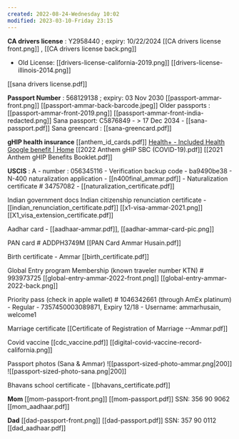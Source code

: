 ```yaml
---
created: 2022-08-24-Wednesday 10:02
modified: 2023-03-10-Friday 23:15
---
```


**CA drivers license** : Y2958440 ; expiry: 10/22/2024  [[CA drivers license front.png]]  , [[CA drivers license back.png]]
- Old License:
	[[drivers-license-california-2019.png]] [[drivers-license-illinois-2014.png]]

[[sana drivers license.pdf]]

**Passport Number** : 568129138 ; expiry: 03 Nov 2030
[[passport-ammar-front.png]]
[[passport-ammar-back-barcode.jpeg]]
Older passports : [[passport-ammar-front-2019.png]] [[passport-ammar-front-india-redacted.png]]
Sana passport: C5876849 - > 17 Dec 2034 - [[sana-passport.pdf]]
Sana greencard : [[sana-greencard.pdf]]

**gHIP health insurance**
[[anthem_id_cards.pdf]]
[Health+ - Included Health Google benefit | Home](https://member.grandrounds.com/)
[[2022 Anthem gHIP  SBC (COVID-19).pdf]]
[[2021 Anthem gHIP Benefits Booklet.pdf]]

**USCIS** : A - number : 056345116
	- Verification backup code - ba9490be38
	- N-400 naturalization application - [[n400final_ammar.pdf]]
	- Naturalization certificate # 34757082 - [[naturalization_certificate.pdf]]

Indian government docs
	Indian citizenship renunciation certificate - [[indian_renunciation_certificate.pdf]]
	[[x1-visa-ammar-2021.png]]
	 [[X1_visa_extension_certificate.pdf]]

Aadhar card - [[aadhaar-ammar.pdf]], [[aadhar-ammar-card-pic.png]]

PAN card # ADDPH3749M
[[PAN Card Ammar Husain.pdf]]

Birth certificate - Ammar
[[birth_certificate.pdf]]

Global Entry program Membership (known traveler number KTN) # 993973725
	[[global-entry-ammar-2022-front.png]] [[global-entry-ammar-2022-back.png]]

Priority pass (check in apple wallet) # 1046342661 (through AmEx platinum)
	- Regular - 7357450003089871, Expiry 12/18
	 - Username: ammarhusain, welcome1

Marriage certificate
	[[Certificate of Registration of Marriage --Ammar.pdf]]

Covid vaccine
	[[cdc_vaccine.pdf]]
	[[digital-covid-vaccine-record-california.png]]

Passport photos (Sana & Ammar)
![[passport-sized-photo-ammar.png|200]] 	![[passport-sized-photo-sana.png|200]]

Bhavans school certificate - [[bhavans_certificate.pdf]]


**Mom**
 [[mom-passport-front.png]]
[[mom-passport.pdf]]
SSN: 356 90 9062
[[mom_aadhaar.pdf]]

**Dad**
 [[dad-passport-front.png]]
[[dad-passport.pdf]]
SSN: 357 90 0112
[[dad_aadhaar.pdf]]

